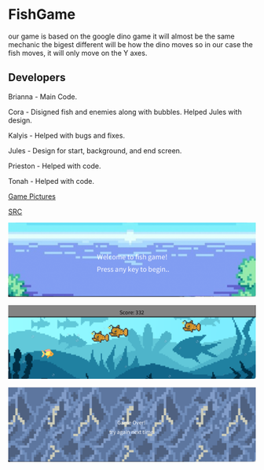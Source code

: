 # FishGame
our game is based on the google dino game it will almost be the same mechanic the bigest different will be how the dino moves so in our case the fish moves, it will only move on the Y axes.

## Developers
Brianna - Main Code.

Cora - Disigned fish and enemies along with bubbles. Helped Jules with design.

Kalyis - Helped with bugs and fixes.

Jules - Design for start, background, and end screen.

Prieston - Helped with code.

Tonah - Helped with code.


[Game Pictures](https://github.com/Dot310/FishGame/tree/main/images)

[SRC](https://github.com/Dot310/FishGame/tree/main/src)

![Start](https://github.com/Dot310/FishGame/blob/main/images/Start.png)

![Game](https://github.com/Dot310/FishGame/blob/main/images/Game.png)

![End](https://github.com/Dot310/FishGame/blob/main/images/End.png)
